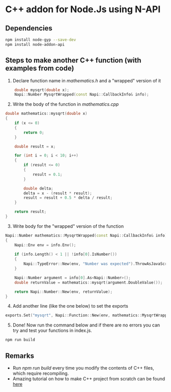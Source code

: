 # C++ addon for Node.Js using N-API

## Dependencies
```bash
npm install node-gyp --save-dev
npm install node-addon-api
```

## Steps to make another C++ function (with examples from code)

1. Declare function name in *mathematics.h* and a "wrapped" version of it
```cpp
    double mysqrt(double x);
    Napi::Number MysqrtWrapped(const Napi::CallbackInfo& info);
```
2. Write the body of the function in *mathematics.cpp*
```cpp
double mathematics::mysqrt(double x)
{
    if (x <= 0)
    {
        return 0;
    }

    double result = x;

    for (int i = 0; i < 10; i++)
    {
        if (result <= 0)
        {
            result = 0.1;
        }

        double delta;
        delta = x - (result * result);
        result = result + 0.5 * delta / result;
    }

    return result;
}
```
3. Write body for the "wrapped" version of the function
```cpp
Napi::Number mathematics::MysqrtWrapped(const Napi::CallbackInfo& info)
{
    Napi::Env env = info.Env();
    
    if (info.Length() < 1 || !info[0].IsNumber())
    {
        Napi::TypeError::New(env, "Number was expected").ThrowAsJavaScriptException();
    }

    Napi::Number argument = info[0].As<Napi::Number>();
    double returnValue = mathematics::mysqrt(argument.DoubleValue());

    return Napi::Number::New(env, returnValue);
}
```

4. Add another line (like the one below) to set the exports
```cpp
exports.Set("mysqrt", Napi::Function::New(env, mathematics::MysqrtWrapped));
```
5. Done! Now run the command below and if there are no errors you can try and test your functions in index.js.
```bash
npm run build
```

## Remarks
* Run *npm run build* every time you modify the contents of C++ files, which require recompiling.
* Amazing tutorial on how to make C++ project from scratch can be found [here](https://morioh.com/p/e1a6f79af449)

